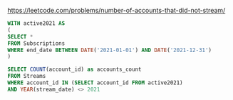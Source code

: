 https://leetcode.com/problems/number-of-accounts-that-did-not-stream/

```sql
WITH active2021 AS 
(
SELECT *
FROM Subscriptions
WHERE end_date BETWEEN DATE('2021-01-01') AND DATE('2021-12-31')
)

SELECT COUNT(account_id) as accounts_count
FROM Streams
WHERE account_id IN (SELECT account_id FROM active2021)
AND YEAR(stream_date) <> 2021
```
